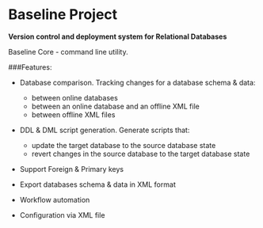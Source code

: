 # Baseline Project
**Version control and deployment system for Relational Databases**

Baseline Core - command line utility.

###Features:

* Database comparison. 
Tracking changes for a database schema & data:
    - between online databases
    - between an online database and an offline XML file
    - between offline XML files

* DDL & DML script generation. 
Generate scripts that:
    - update the target database to the source database state
    - revert changes in the source database to the target database state

* Support Foreign & Primary keys

* Export databases schema & data in XML format

* Workflow automation

* Configuration via XML file